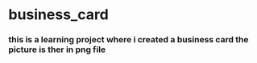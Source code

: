 # business_card

### this is a learning project where i created a business card the picture is ther in png file
